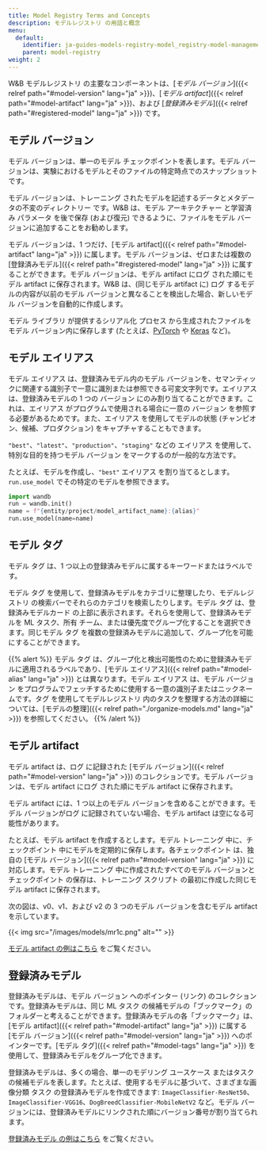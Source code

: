 ```yaml
---
title: Model Registry Terms and Concepts
description: モデルレジストリ の用語と概念
menu:
  default:
    identifier: ja-guides-models-registry-model_registry-model-management-concepts
    parent: model-registry
weight: 2
---
```


W&B モデルレジストリ の主要なコンポーネントは、[*モデル バージョン*]({{< relref path="#model-version" lang="ja" >}})、[*モデル artifact*]({{< relref path="#model-artifact" lang="ja" >}})、および [*登録済みモデル*]({{< relref path="#registered-model" lang="ja" >}}) です。

## モデル バージョン
モデル バージョンは、単一のモデル チェックポイントを表します。モデル バージョンは、実験におけるモデルとそのファイルの特定時点でのスナップショットです。

モデル バージョンは、トレーニング されたモデルを記述するデータとメタデータの不変のディレクトリー です。W&B は、モデル アーキテクチャー と学習済み パラメータ を後で保存 (および復元) できるように、ファイルをモデル バージョンに追加することをお勧めします。

モデル バージョンは、1 つだけ、[モデル artifact]({{< relref path="#model-artifact" lang="ja" >}}) に属します。モデル バージョンは、ゼロまたは複数の [登録済みモデル]({{< relref path="#registered-model" lang="ja" >}}) に属することができます。モデル バージョンは、モデル artifact にログ された順にモデル artifact に保存されます。W&B は、(同じモデル artifact に) ログ するモデルの内容が以前のモデル バージョンと異なることを検出した場合、新しいモデル バージョンを自動的に作成します。

モデル ライブラリ が提供するシリアル化 プロセス から生成されたファイルをモデル バージョン内に保存します (たとえば、[PyTorch](https://pytorch.org/tutorials/beginner/saving_loading_models.html) や [Keras](https://www.tensorflow.org/guide/keras/save_and_serialize) など)。

## モデル エイリアス

モデル エイリアス は、登録済みモデル内のモデル バージョンを、セマンティックに関連する識別子で一意に識別または参照できる可変文字列です。エイリアス は、登録済みモデルの 1 つの バージョン にのみ割り当てることができます。これは、エイリアス がプログラムで使用される場合に一意の バージョン を参照する必要があるためです。また、エイリアス を使用してモデルの状態 (チャンピオン、候補、プロダクション) をキャプチャすることもできます。

`"best"`、`"latest"`、`"production"`、`"staging"` などの エイリアス を使用して、特別な目的を持つモデル バージョン をマークするのが一般的な方法です。

たとえば、モデルを作成し、`"best"` エイリアス を割り当てるとします。`run.use_model` でその特定のモデルを参照できます。

```python
import wandb
run = wandb.init()
name = f"{entity/project/model_artifact_name}:{alias}"
run.use_model(name=name)
```

## モデル タグ
モデル タグ は、1 つ以上の登録済みモデルに属するキーワードまたはラベルです。

モデル タグ を使用して、登録済みモデルをカテゴリに整理したり、モデルレジストリ の検索バーでそれらのカテゴリを検索したりします。モデル タグ は、登録済みモデルカード の上部に表示されます。それらを使用して、登録済みモデルを ML タスク、所有 チーム、または優先度でグループ化することを選択できます。同じモデル タグ を複数の登録済みモデルに追加して、グループ化を可能にすることができます。

{{% alert %}}
モデル タグ は、グループ化と検出可能性のために登録済みモデルに適用されるラベルであり、[モデル エイリアス]({{< relref path="#model-alias" lang="ja" >}}) とは異なります。モデル エイリアス は、モデル バージョン をプログラムでフェッチするために使用する一意の識別子またはニックネームです。タグ を使用してモデルレジストリ 内のタスクを整理する方法の詳細については、[モデルの整理]({{< relref path="./organize-models.md" lang="ja" >}}) を参照してください。
{{% /alert %}}

## モデル artifact
モデル artifact は、ログ に記録された [モデル バージョン]({{< relref path="#model-version" lang="ja" >}}) のコレクションです。モデル バージョンは、モデル artifact にログ された順にモデル artifact に保存されます。

モデル artifact には、1 つ以上のモデル バージョンを含めることができます。モデル バージョンがログ に記録されていない場合、モデル artifact は空になる可能性があります。

たとえば、モデル artifact を作成するとします。モデル トレーニング 中に、チェックポイント 中にモデルを定期的に保存します。各チェックポイント は、独自の [モデル バージョン]({{< relref path="#model-version" lang="ja" >}}) に対応します。モデル トレーニング 中に作成されたすべてのモデル バージョンとチェックポイント の保存は、トレーニング スクリプト の最初に作成した同じモデル artifact に保存されます。

次の図は、v0、v1、および v2 の 3 つのモデル バージョンを含むモデル artifact を示しています。

{{< img src="/images/models/mr1c.png" alt="" >}}

[モデル artifact の例はこちら](https://wandb.ai/timssweeney/model_management_docs_official_v0/artifacts/model/mnist-zws7gt0n) をご覧ください。

## 登録済みモデル
登録済みモデルは、モデル バージョン へのポインター (リンク) のコレクションです。登録済みモデルは、同じ ML タスク の候補モデルの「ブックマーク」のフォルダーと考えることができます。登録済みモデルの各「ブックマーク」は、[モデル artifact]({{< relref path="#model-artifact" lang="ja" >}}) に属する [モデル バージョン]({{< relref path="#model-version" lang="ja" >}}) へのポインターです。[モデル タグ]({{< relref path="#model-tags" lang="ja" >}}) を使用して、登録済みモデルをグループ化できます。

登録済みモデルは、多くの場合、単一のモデリング ユースケース またはタスク の候補モデルを表します。たとえば、使用するモデルに基づいて、さまざまな画像分類 タスク の登録済みモデルを作成できます: `ImageClassifier-ResNet50`、`ImageClassifier-VGG16`、`DogBreedClassifier-MobileNetV2` など。モデル バージョンには、登録済みモデルにリンクされた順にバージョン番号が割り当てられます。

[登録済みモデル の例はこちら](https://wandb.ai/reviewco/registry/model?selectionPath=reviewco%2Fmodel-registry%2FFinetuned-Review-Autocompletion&view=versions) をご覧ください。
